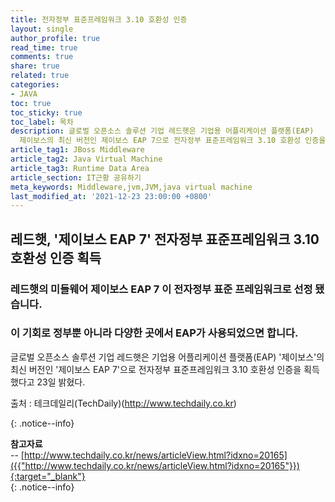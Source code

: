 ```yaml
---
title: 전자정부 표준프레임워크 3.10 호환성 인증 
layout: single
author_profile: true
read_time: true
comments: true
share: true
related: true
categories:
- JAVA
toc: true
toc_sticky: true
toc_label: 목차
description: 글로벌 오픈소스 솔루션 기업 레드햇은 기업용 어플리케이션 플랫폼(EAP) 
  제이보스의 최신 버전인 제이보스 EAP 7으로 전자정부 표준프레임워크 3.10 호환성 인증을 획득
article_tag1: JBoss Middleware
article_tag2: Java Virtual Machine
article_tag3: Runtime Data Area
article_section: IT근황 공유하기
meta_keywords: Middleware,jvm,JVM,java virtual machine
last_modified_at: '2021-12-23 23:00:00 +0800'
---
```


## 레드햇, '제이보스 EAP 7' 전자정부 표준프레임워크 3.10 호환성 인증 획득
### 레드햇의 미들웨어 제이보스 EAP 7 이 전자정부 표준 프레임워크로 선정 됐습니다.
### 이 기회로 정부뿐 아니라 다양한 곳에서 EAP가 사용되었으면 합니다. 

글로벌 오픈소스 솔루션 기업 레드햇은 기업용 어플리케이션 플랫폼(EAP) '제이보스'의 최신 버전인 '제이보스 EAP 7'으로 전자정부 표준프레임워크 3.10 호환성 인증을 획득했다고 23일 밝혔다.

출처 : 테크데일리(TechDaily)(http://www.techdaily.co.kr)

{: .notice--info}

**참고자료** <br>
-- [http://www.techdaily.co.kr/news/articleView.html?idxno=20165]({{"http://www.techdaily.co.kr/news/articleView.html?idxno=20165"}}){:target="_blank"} <br>
{: .notice--info}
